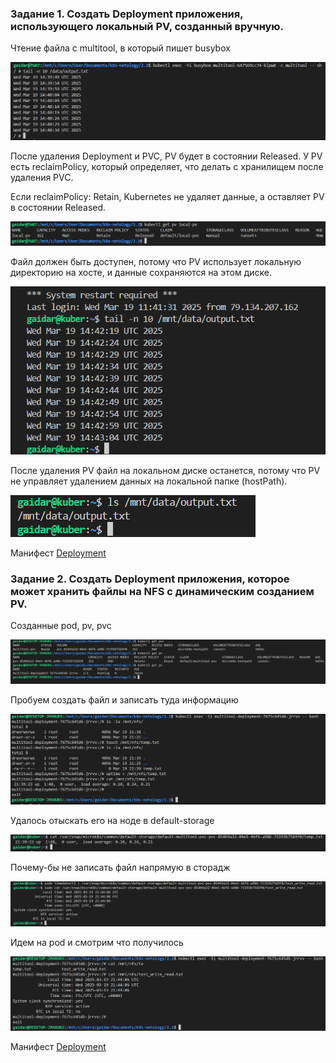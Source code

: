 ### Задание 1. Создать Deployment приложения, использующего локальный PV, созданный вручную.

Чтение файла с multitool, в который пишет busybox

![alt text](<Screenshot 2025-03-19 174047.png>)

После удаления Deployment и PVC, PV будет в состоянии Released. У PV есть reclaimPolicy, который определяет, что делать с хранилищем после удаления PVC.

Если reclaimPolicy: Retain, Kubernetes не удаляет данные, а оставляет PV в состоянии Released.

![alt text](<after del.png>)

Файл должен быть доступен, потому что PV использует локальную директорию на хосте, и данные сохраняются на этом диске.

![alt text](<file is saved.png>)

После удаления PV файл на локальном диске останется, потому что PV не управляет удалением данных на локальной папке (hostPath).

![alt text](<Screenshot 2025-03-19 175902.png>)

Манифест [Deployment](deployment_multitool_busybox.yaml)

### Задание 2. Создать Deployment приложения, которое может хранить файлы на NFS с динамическим созданием PV.

Созданные pod, pv, pvc

![alt text](<depl start.png>)

Пробуем создать файл и записать туда информацию

![alt text](readwrite.png)

Удалось отыскать его на ноде в default-storage

![alt text](<file on node.png>)

Почему-бы не записать файл напрямую в сторадж

![alt text](<test write to storage.png>)

Идем на pod и смотрим что получилось

![alt text](<test pass.png>)

Манифест [Deployment](deployment_multitool.yaml)